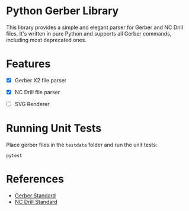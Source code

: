 # Python Gerber Library
This library provides a simple and elegant parser for Gerber and NC Drill files. It's written in pure Python and supports all Gerber commands, including most deprecated ones.

# Features
- [x] Gerber X2 file parser
- [x] NC Drill file parser
- [ ] SVG Renderer


# Running Unit Tests
Place gerber files in the `testdata` folder and run the unit tests:
```
pytest
```

# References
- [Gerber Standard](https://www.ucamco.com/files/downloads/file_en/399/the-gerber-file-format-specification-revision-2020-09_en.pdf)
- [NC Drill Standard](hhttps://www.ucamco.com/files/downloads/file_en/305/xnc-format-specification_en.pdf)

